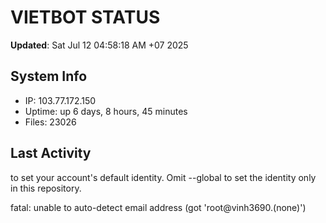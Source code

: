 # VIETBOT STATUS
**Updated**: Sat Jul 12 04:58:18 AM +07 2025

## System Info
- IP: 103.77.172.150
- Uptime: up 6 days, 8 hours, 45 minutes
- Files: 23026

## Last Activity

to set your account's default identity.
Omit --global to set the identity only in this repository.

fatal: unable to auto-detect email address (got 'root@vinh3690.(none)')
